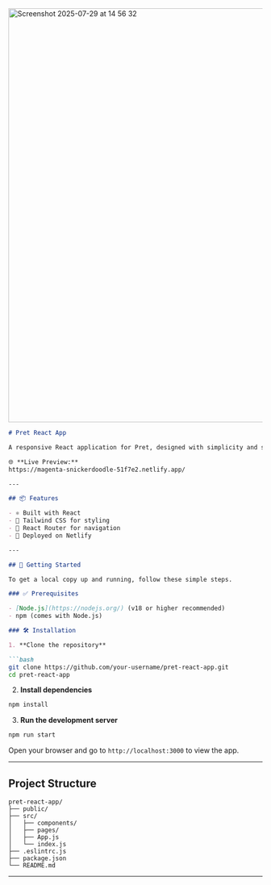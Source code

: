 <img width="1512" height="821" alt="Screenshot 2025-07-29 at 14 56 32" src="https://github.com/user-attachments/assets/19cd189c-e403-4b44-83af-305293d97b16" />


```markdown
# Pret React App

A responsive React application for Pret, designed with simplicity and scalability in mind.

🌐 **Live Preview:**  
https://magenta-snickerdoodle-51f7e2.netlify.app/

---

## 📦 Features

- ⚛️ Built with React
- 💨 Tailwind CSS for styling
- 🔁 React Router for navigation
- 🚀 Deployed on Netlify

---

## 🚀 Getting Started

To get a local copy up and running, follow these simple steps.

### ✅ Prerequisites

- [Node.js](https://nodejs.org/) (v18 or higher recommended)
- npm (comes with Node.js)

### 🛠 Installation

1. **Clone the repository**

```bash
git clone https://github.com/your-username/pret-react-app.git
cd pret-react-app
```

2. **Install dependencies**

```bash
npm install
```

3. **Run the development server**

```bash
npm run start
```

Open your browser and go to `http://localhost:3000` to view the app.

---

##  Project Structure

```
pret-react-app/
├── public/
├── src/
│   ├── components/
│   ├── pages/
│   ├── App.js
│   └── index.js
├── .eslintrc.js
├── package.json
└── README.md
```

---
